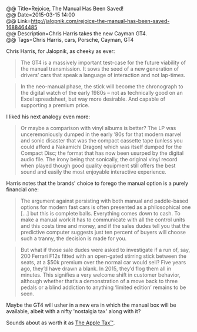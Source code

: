 @@ Title=Rejoice, The Manual Has Been Saved!  
@@ Date=2015-03-15 14:00  
@@ Link=http://jalopnik.com/rejoice-the-manual-has-been-saved-1688464485  
@@ Description=Chris Harris takes the new Cayman GT4.  
@@ Tags=Chris Harris, cars, Porsche, Cayman, GT4  

Chris Harris, for Jalopnik, as cheeky as ever:
>The GT4 is a massively important test-case for the future viability of the manual transmission. It sows the seed of a new generation of drivers’ cars that speak a language of interaction and not lap-times.

>In the neo-manual phase, the stick will become the chronograph to the digital watch of the early 1980s – not as technically good on an Excel spreadsheet, but way more desirable. And capable of supporting a premium price.

I liked his next analogy even more:
>Or maybe a comparison with vinyl albums is better? The LP was unceremoniously dumped in the early ’80s for that modern marvel and sonic disaster that was the compact cassette tape (unless you could afford a Nakamichi Dragon) which was itself dumped for the Compact Disc; the format that has now been usurped by the digital audio file. The irony being that sonically, the original vinyl record when played though good quality equipment still offers the best sound and easily the most enjoyable interactive experience.

Harris notes that the brands' choice to forego the manual option is a purely financial one: 
>The argument against persisting with both manual and paddle-based options for modern fast cars is often presented as a philosophical one [...] but this is complete balls. Everything comes down to cash. To make a manual work it has to communicate with all the control units and this costs time and money, and if the sales dudes tell you that the predictive computer suggests just ten percent of buyers will choose such a tranny, the decision is made for you.

>But what if those sale dudes were asked to investigate if a run of, say, 200 Ferrari F12s fitted with an open-gated stirring stick between the seats, at a $50k premium over the normal car would sell? Five years ago, they’d have drawn a blank. In 2015, they’d flog them all in minutes. This signifies a very welcome shift in customer behavior, although whether that’s a demonstration of a move back to three pedals or a blind addiction to anything ‘limited edition’ remains to be seen.

Maybe the GT4 will usher in a new era in which the manual box will be available, albeit with a nifty 'nostalgia tax' along with it? 

Sounds about as worth it as [The Apple Tax™][gizmodo].

[gizmodo]: http://gizmodo.com/5065133/the-truth-about-the-apple-tax
